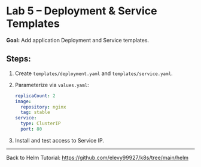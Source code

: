 # Lab 5 – Deployment & Service Templates

**Goal:** Add application Deployment and Service templates.

## Steps:

1. Create `templates/deployment.yaml` and `templates/service.yaml`.

2. Parameterize via `values.yaml`:
   ```yaml
   replicaCount: 2
   image:
     repository: nginx
     tag: stable
   service:
     type: ClusterIP
     port: 80
   ```

3. Install and test access to Service IP.

---

Back to Helm Tutorial:
https://github.com/elevy99927/k8s/tree/main/helm